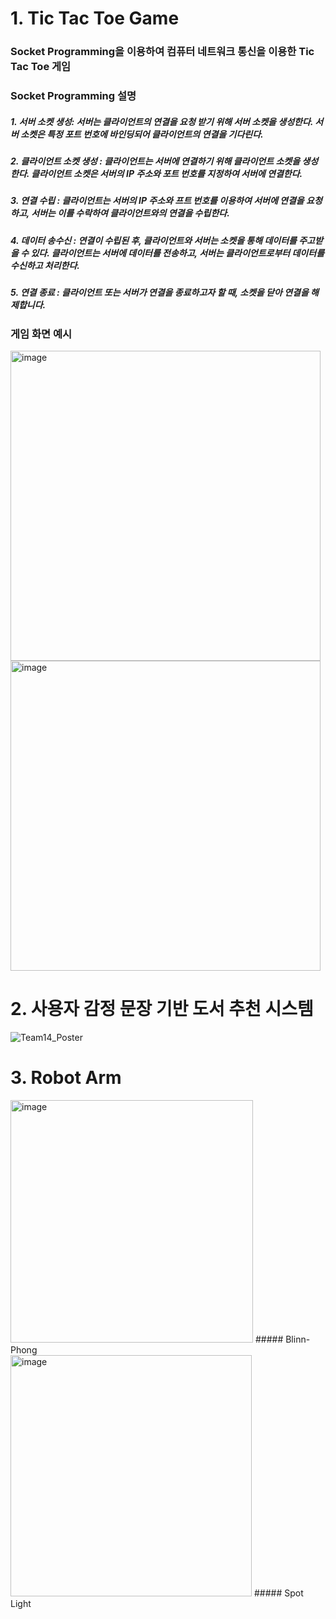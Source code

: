 # 1. Tic Tac Toe Game

### Socket Programming을 이용하여 컴퓨터 네트워크 통신을 이용한 Tic Tac Toe 게임

### Socket Programming 설명
##### 1. 서버 소켓 생성: 서버는 클라이언트의 연결을 요청 받기 위해 서버 소켓을 생성한다. 서버 소켓은 특정 포트 번호에 바인딩되어 클라이언트의 연결을 기다린다.
##### 2. 클라이언트 소켓 생성 : 클라이언트는 서버에 연결하기 위해 클라이언트 소켓을 생성한다. 클라이언트 소켓은 서버의 IP 주소와 포트 번호를 지정하여 서버에 연결한다.
##### 3. 연결 수립 : 클라이언트는 서버의 IP 주소와 프트 번호를 이용하여 서버에 연결을 요청하고, 서버는 이를 수락하여 클라이언트와의 연결을 수립한다.
##### 4. 데이터 송수신 : 연결이 수립된 후, 클라이언트와 서버는 소켓을 통해 데이터를 주고받을 수 있다. 클라이언트는 서버에 데이터를 전송하고, 서버는 클라이언트로부터 데이터를 수신하고 처리한다.
##### 5. 연결 종료 : 클라이언트 또는 서버가 연결을 종료하고자 할 때, 소켓을 닫아 연결을 해제합니다.

### 게임 화면 예시
<img width="496" alt="image" src="https://github.com/aajin126/EWHA/assets/122766068/14c93b73-72fe-4d97-bfe0-6f4bdf488f80">
<img width="496" alt="image" src="https://github.com/aajin126/EWHA/assets/122766068/28ac98b3-7be0-4609-a85d-e274cb750d41">

# 2. 사용자 감정 문장 기반 도서 추천 시스템
![Team14_Poster](https://github.com/aajin126/EWHA/assets/122766068/f3327cfe-1282-408c-9679-e86025b79bd6)

# 3. Robot Arm
<img width="388" alt="image" src="https://github.com/aajin126/EWHA/assets/122766068/77406baa-693c-4525-ba7d-a7832c7bec89">
##### Blinn-Phong
<br>
<img width="386" alt="image" src="https://github.com/aajin126/EWHA/assets/122766068/f09a45b9-062a-4ef6-ba79-fd9c6c0714b6">
##### Spot Light
